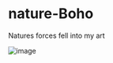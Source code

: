 # nature-Boho
Natures forces fell into my art

![image](https://github.com/user-attachments/assets/4a94a502-3302-4c26-8c09-e10e2beb0ce8)

